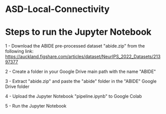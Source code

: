 # ASD-Local-Connectivity

# Steps to run the Jupyter Notebook

1 - Download the ABIDE pre-processed dataset "abide.zip" from the following link:
https://auckland.figshare.com/articles/dataset/NeurIPS_2022_Datasets/21397377

2 - Create a folder in your Google Drive main path with the name "ABIDE"

3 - Extract "abide.zip" and paste the "abide" folder in the "ABIDE" Google Drive folder

4 - Upload the Jupyter Notebook "pipeline.ipynb" to Google Colab

5 - Run the Jupyter Notebook

